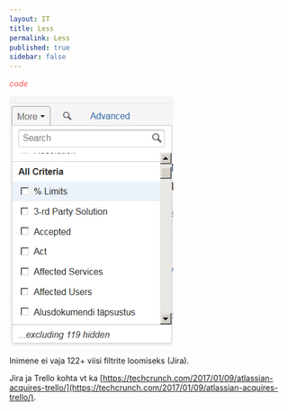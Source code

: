```yaml
---
layout: IT
title: Less
permalink: Less
published: true
sidebar: false
---
```


<p><i class="material-icons ikoon" style='color: #FF555D;'>code</i></p>

![](img/Jira.PNG)

Inimene ei vaja 122+ viisi filtrite loomiseks (Jira).

Jira ja Trello kohta vt ka [https://techcrunch.com/2017/01/09/atlassian-acquires-trello/](https://techcrunch.com/2017/01/09/atlassian-acquires-trello/).

